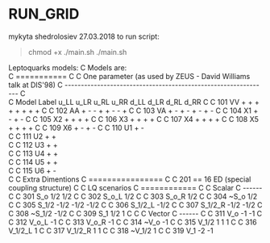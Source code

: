 # RUN_GRID
mykyta shedrolosiev 27.03.2018
to run script:
> chmod +x ./main.sh
> ./main.sh

Leptoquarks models:
C  Models are:  
C  =========== 
C
C  One parameter (as used by ZEUS - David Williams talk at DIS'98)
C  ---------------------------------------------------------------
C     
C    Model  Label    u_LL  u_LR  u_RL  u_RR    d_LL  d_LR  d_RL  d_RR
C
C    101     VV       +     +     +     +       +     +     +     +
C
C    102     AA       +     -     -     +       +     -     -     +
C
C    103     VA       +     -     +     -       +     -     +     -
C
C    104     X1       +     -                   +     -
C
C    105     X2       +           +             +           +
C
C    106     X3       +                 +       +                 +
C
C    107     X4             +     +                   +     +
C
C    108     X5             +           +             +           +
C
C    109     X6                   +     -                   +     -
C
C    110     U1       +     -              
C
C    111     U2       +           +        
C
C    112     U3       +                 +  
C
C    113     U4             +     +        
C
C    114     U5             +           +  
C
C    115     U6                   +     -  
C
C  Extra Dimentions
C  ================
C
C   201 == 16     ED            (special coupling structure)
C
C  LQ scenarios
C  ============
C
C Scalar
C ------
C
C    301     S_o     1/2               1/2
C
C    302     S_o_L   1/2 
C
C    303     S_o_R                     1/2
C
C    304    ~S_o                                                 1/2
C
C    305     S_1/2        -1/2  -1/2                       -1/2
C
C    306     S_1/2_L      -1/2
C
C    307     S_1/2_R            -1/2                       -1/2
C
C    308    ~S_1/2                                   -1/2
C
C    309     S_1     1/2                        1
C
C
C Vector
C ------
C
C    311     V_o                               -1                -1
C
C    312     V_o_L                             -1
C
C    313     V_o_R                                               -1
C
C    314    ~V_o                       -1
C
C    315     V_1/2                1                   1     1
C
C    316     V_1/2_L                                  1
C
C    317     V_1/2_R              1                         1
C
C    318    ~V_1/2          1
C
C    319     V_1     -2                        -1
